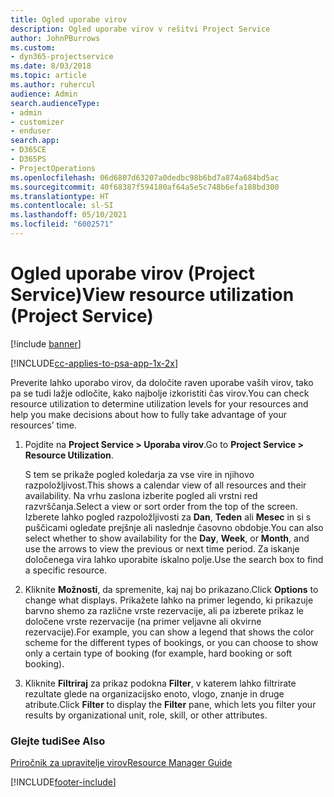 ```yaml
---
title: Ogled uporabe virov
description: Ogled uporabe virov v rešitvi Project Service
author: JohnPBurrows
ms.custom:
- dyn365-projectservice
ms.date: 8/03/2018
ms.topic: article
ms.author: ruhercul
audience: Admin
search.audienceType:
- admin
- customizer
- enduser
search.app:
- D365CE
- D365PS
- ProjectOperations
ms.openlocfilehash: 06d6807d63207a0dedbc98b6bd7a874a684bd5ac
ms.sourcegitcommit: 40f68387f594180af64a5e5c748b6efa188bd300
ms.translationtype: HT
ms.contentlocale: sl-SI
ms.lasthandoff: 05/10/2021
ms.locfileid: "6002571"
---
```

# <a name="view-resource-utilization-project-service"></a><span data-ttu-id="4d700-103">Ogled uporabe virov (Project Service)</span><span class="sxs-lookup"><span data-stu-id="4d700-103">View resource utilization (Project Service)</span></span>

[!include [banner](../includes/psa-now-project-operations.md)]

[!INCLUDE[cc-applies-to-psa-app-1x-2x](../includes/cc-applies-to-psa-app-1x-2x.md)]

<span data-ttu-id="4d700-104">Preverite lahko uporabo virov, da določite raven uporabe vaših virov, tako pa se tudi lažje odločite, kako najbolje izkoristiti čas virov.</span><span class="sxs-lookup"><span data-stu-id="4d700-104">You can check resource utilization to determine utilization levels for your resources and help you make decisions about how to fully take advantage of your resources’ time.</span></span>  
  
1. <span data-ttu-id="4d700-105">Pojdite na **Project Service > Uporaba virov**.</span><span class="sxs-lookup"><span data-stu-id="4d700-105">Go to **Project Service > Resource Utilization**.</span></span> 

     <span data-ttu-id="4d700-106">S tem se prikaže pogled koledarja za vse vire in njihovo razpoložljivost.</span><span class="sxs-lookup"><span data-stu-id="4d700-106">This shows a calendar view of all resources and their availability.</span></span> <span data-ttu-id="4d700-107">Na vrhu zaslona izberite pogled ali vrstni red razvrščanja.</span><span class="sxs-lookup"><span data-stu-id="4d700-107">Select a view or sort order from the top of the screen.</span></span> <span data-ttu-id="4d700-108">Izberete lahko pogled razpoložljivosti za **Dan**, **Teden** ali **Mesec** in si s puščicami ogledate prejšnje ali naslednje časovno obdobje.</span><span class="sxs-lookup"><span data-stu-id="4d700-108">You can also select whether to show availability for the **Day**, **Week**, or **Month**, and use the arrows to view the previous or next time period.</span></span> <span data-ttu-id="4d700-109">Za iskanje določenega vira lahko uporabite iskalno polje.</span><span class="sxs-lookup"><span data-stu-id="4d700-109">Use the search box to find a specific resource.</span></span>      
  
2. <span data-ttu-id="4d700-110">Kliknite **Možnosti**, da spremenite, kaj naj bo prikazano.</span><span class="sxs-lookup"><span data-stu-id="4d700-110">Click **Options** to change what displays.</span></span> <span data-ttu-id="4d700-111">Prikažete lahko na primer legendo, ki prikazuje barvno shemo za različne vrste rezervacije, ali pa izberete prikaz le določene vrste rezervacije (na primer veljavne ali okvirne rezervacije).</span><span class="sxs-lookup"><span data-stu-id="4d700-111">For example, you can show a legend that shows the color scheme for the different types of bookings, or you can choose to show only a certain type of booking (for example, hard booking or soft booking).</span></span>  

3. <span data-ttu-id="4d700-112">Kliknite **Filtriraj** za prikaz podokna **Filter**, v katerem lahko filtrirate rezultate glede na organizacijsko enoto, vlogo, znanje in druge atribute.</span><span class="sxs-lookup"><span data-stu-id="4d700-112">Click **Filter** to display the **Filter** pane, which lets you filter your results by organizational unit, role, skill, or other attributes.</span></span>  
  
### <a name="see-also"></a><span data-ttu-id="4d700-113">Glejte tudi</span><span class="sxs-lookup"><span data-stu-id="4d700-113">See Also</span></span>  
 [<span data-ttu-id="4d700-114">Priročnik za upravitelje virov</span><span class="sxs-lookup"><span data-stu-id="4d700-114">Resource Manager Guide</span></span>](../psa/resource-manager-guide.md)


[!INCLUDE[footer-include](../includes/footer-banner.md)]